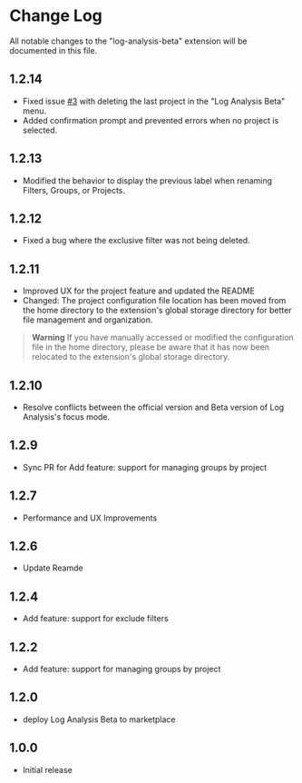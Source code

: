 # Change Log

All notable changes to the "log-analysis-beta" extension will be documented in this file.

## 1.2.14

- Fixed issue [#3](https://github.com/JeanTracker/log-analysis-beta/issues/3) with deleting the last project in the "Log Analysis Beta" menu.
- Added confirmation prompt and prevented errors when no project is selected.

## 1.2.13

- Modified the behavior to display the previous label when renaming Filters, Groups, or Projects.

## 1.2.12

- Fixed a bug where the exclusive filter was not being deleted.

## 1.2.11

- Improved UX for the project feature and updated the README
- Changed: The project configuration file location has been moved from the home directory to the extension's global storage directory for better file management and organization.

> **Warning**
> If you have manually accessed or modified the configuration file in the home directory, please be aware that it has now been relocated to the extension's global storage directory.

## 1.2.10

- Resolve conflicts between the official version and Beta version of Log Analysis's focus mode.

## 1.2.9

- Sync PR for Add feature: support for managing groups by project

## 1.2.7

- Performance and UX Improvements

## 1.2.6

- Update Reamde

## 1.2.4

- Add feature: support for exclude filters

## 1.2.2

- Add feature: support for managing groups by project

## 1.2.0

- deploy Log Analysis Beta to marketplace

## 1.0.0

- Initial release
